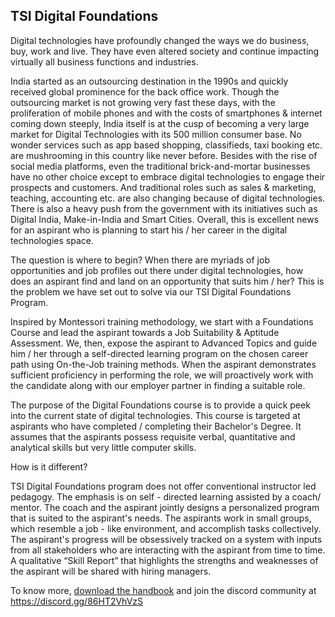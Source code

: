 ## TSI Digital Foundations

Digital technologies have profoundly changed the ways we do business, buy, work and live. They have even altered society and continue impacting virtually all business functions and industries.

India started as an outsourcing destination in the 1990s and quickly received global prominence for the back office work. Though the outsourcing market is not growing very fast these days, with the proliferation of mobile phones and with the costs of smartphones & internet coming down steeply, India itself is at the cusp of becoming a very large market for Digital Technologies with its 500 million consumer base. No wonder services such as app based shopping, classifieds, taxi booking etc. are mushrooming in this country like never before. Besides with the rise of social media platforms, even the traditional brick-and-mortar businesses have no other choice except to embrace digital technologies to engage their prospects and customers. And traditional roles such as sales & marketing, teaching, accounting etc. are also changing because of digital technologies. There is also a heavy push from the government with its initiatives such as Digital India, Make-in-India and Smart Cities. Overall, this is excellent news for an aspirant who is planning to start his / her career in the digital technologies space.

The question is where to begin? When there are myriads of job opportunities and job profiles out there under digital technologies, how does an aspirant find and land on an opportunity that suits him / her? This is the problem we have set out to solve via our TSI Digital Foundations Program.

Inspired by Montessori training methodology, we start with a Foundations Course and lead the aspirant towards a Job Suitability & Aptitude Assessment. We, then, expose the aspirant to Advanced Topics and guide him / her through a self-directed learning program on the chosen career path using On-the-Job training methods. When the aspirant demonstrates sufficient proficiency in performing the role, we will proactively work with the candidate along with our employer partner in finding a suitable role.

The purpose of the Digital Foundations course is to provide a quick peek into the current state of digital technologies. This course is targeted at aspirants who have completed / completing their Bachelor's Degree. It assumes that the aspirants possess requisite verbal, quantitative and analytical skills but very little computer skills.

How is it different?

TSI Digital Foundations program does not offer conventional instructor led pedagogy. The emphasis is on self - directed learning assisted by a coach/ mentor. The coach and the aspirant jointly designs a personalized program that is suited to the aspirant's needs. The aspirants work in small groups, which resemble a job - like environment, and accomplish tasks collectively. The aspirant's progress will be obsessively tracked on a system with inputs from all stakeholders who are interacting with the aspirant from time to time. A qualitative “Skill Report” that highlights the strengths and weaknesses of the aspirant will be shared with hiring managers.

To know more, <a href="https://github.com/tsiconsulting/tsi-digital-foundations/raw/main/TSI%20Digital%20Foundations%20Handbook%20v0.1.pdf">download the handbook</a> and join the discord community at https://discord.gg/86HT2VhVzS
